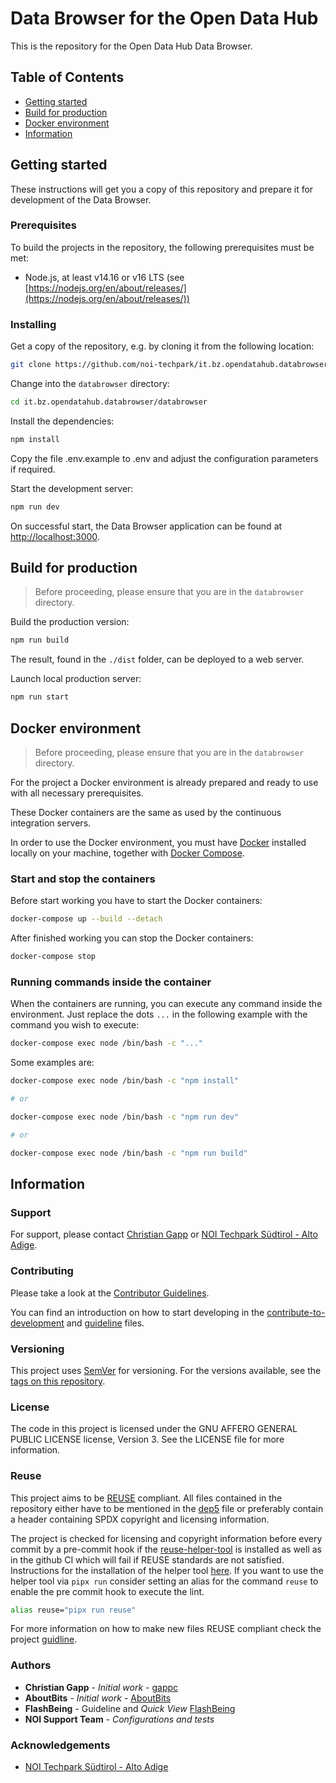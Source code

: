 <!--
SPDX-FileCopyrightText: NOI Techpark <digital@noi.bz.it>

SPDX-License-Identifier: CC0-1.0
-->

# Data Browser for the Open Data Hub

This is the repository for the Open Data Hub Data Browser.

## Table of Contents

- [Getting started](#getting-started)
- [Build for production](#build-for-production)
- [Docker environment](#docker-environment)
- [Information](#information)

## Getting started

These instructions will get you a copy of this repository and prepare it for development of the Data Browser.

### Prerequisites

To build the projects in the repository, the following prerequisites must be met:

- Node.js, at least v14.16 or v16 LTS (see [https://nodejs.org/en/about/releases/](https://nodejs.org/en/about/releases/))

### Installing

Get a copy of the repository, e.g. by cloning it from the following location:

```bash
git clone https://github.com/noi-techpark/it.bz.opendatahub.databrowser
```

Change into the `databrowser` directory:

```bash
cd it.bz.opendatahub.databrowser/databrowser
```

Install the dependencies:

```bash
npm install
```

Copy the file .env.example to .env and adjust the configuration parameters if required.

Start the development server:

```bash
npm run dev
```

On successful start, the Data Browser application can be found at [http://localhost:3000](http://localhost:3000).

## Build for production

> Before proceeding, please ensure that you are in the `databrowser` directory.

Build the production version:

```bash
npm run build
```

The result, found in the `./dist` folder, can be deployed to a web server.

Launch local production server:

```bash
npm run start
```

## Docker environment

> Before proceeding, please ensure that you are in the `databrowser` directory.

For the project a Docker environment is already prepared and ready to use with all necessary prerequisites.

These Docker containers are the same as used by the continuous integration servers.

In order to use the Docker environment, you must have [Docker](https://docs.docker.com/install/) installed locally on your machine, together with [Docker Compose](https://docs.docker.com/compose/).

### Start and stop the containers

Before start working you have to start the Docker containers:

```bash
docker-compose up --build --detach
```

After finished working you can stop the Docker containers:

```bash
docker-compose stop
```

### Running commands inside the container

When the containers are running, you can execute any command inside the environment. Just replace the dots `...` in the following example with the command you wish to execute:

```bash
docker-compose exec node /bin/bash -c "..."
```

Some examples are:

```bash
docker-compose exec node /bin/bash -c "npm install"

# or

docker-compose exec node /bin/bash -c "npm run dev"

# or

docker-compose exec node /bin/bash -c "npm run build"
```

## Information

### Support

For support, please contact [Christian Gapp](https://github.com/gappc) or
[NOI Techpark Südtirol - Alto Adige](https://noi.bz.it/en).

### Contributing

Please take a look at the [Contributor Guidelines](https://github.com/noi-techpark/odh-docs/wiki/Contributor-Guidelines%3A-Getting-started).

You can find an introduction on how to start developing in the [contribute-to-development](./doc/contribute-to-development.md) and [guideline](./databrowser/guideline.md) files.

### Versioning

This project uses [SemVer](https://semver.org/) for versioning. For the versions available,
see the [tags on this repository](https://github.com/noi-techpark/it.bz.opendatahub.databrowser/tags).

### License

The code in this project is licensed under the GNU AFFERO GENERAL PUBLIC LICENSE license, Version 3. See the LICENSE file for more information.

### Reuse

This project aims to be [REUSE](https://reuse.software) compliant. All files contained in the repository either have to be mentioned in the [dep5](.reuse/dep5) file or preferably contain a header containing SPDX copyright and licensing information.

The project is checked for licensing and copyright information before every commit by a pre-commit hook if the [reuse-helper-tool](https://github.com/fsfe/reuse-tool) is installed as well as in the github CI which will fail if REUSE standards are not satisfied. Instructions for the installation of the helper tool [here](https://github.com/fsfe/reuse-tool#install). If you want to use the helper tool via `pipx run` consider setting an alias for the command `reuse` to enable the pre commit hook to execute the lint.

```bash
alias reuse="pipx run reuse"
```

For more information on how to make new files REUSE compliant check the project [guidline](databrowser/guideline.md).

### Authors

- **Christian Gapp** - _Initial work_ - [gappc](https://github.com/gappc)
- **AboutBits** - _Initial work_ - [AboutBits](https://github.com/aboutbits)
- **FlashBeing** - Guideline and _Quick View_ [FlashBeing](https://flashbeing.com/)
- **NOI Support Team** - _Configurations and tests_

### Acknowledgements

- [NOI Techpark Südtirol - Alto Adige](https://noi.bz.it/en)
